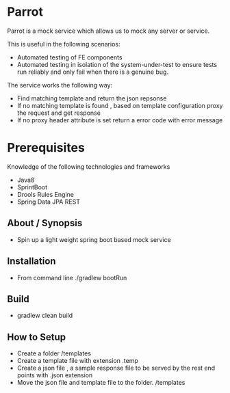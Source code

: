 # Parrot 
Parrot is a mock service which allows us to mock any server or service.

This is useful in the following scenarios:

* Automated testing of FE components 
* Automated testing in isolation of the  system-under-test to ensure tests run reliably and only fail when there is a genuine bug.

The service works the following way:

* Find matching template  and return the json repsonse
* If no matching template is found , based on template configuration proxy the request and get response
* If no proxy header attribute is set return a error code with error message

# Prerequisites
Knowledge of the following technologies and frameworks

* Java8
* SprintBoot
* Drools Rules Engine
* Spring Data JPA REST


## About / Synopsis

* Spin up a light weight spring boot based mock service




## Installation

* From command line ./gradlew bootRun



## Build

*  gradlew clean build



## How to Setup

*  Create a folder /templates
*  Create a template file with extension .temp
*  Create a json file , a sample response file to be served by the rest end points with .json extension
*  Move the json file and template file to the folder. /templates

